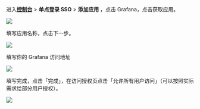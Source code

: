 <IntegrationDetailCard :title="`在 ${$localeConfig.brandName} 中创建应用`">

进入[**控制台**](https://console.genauth.ai) > **单点登录 SSO** > **添加应用** ，点击 Grafana，点击获取应用。

![](~@imagesZhCn/integration/grafana/1-1.png)

填写应用名称，点击下一步。

![](~@imagesZhCn/integration/grafana/1-2.png)

填写你的 Grafana 访问地址

![](~@imagesZhCn/integration/grafana/1-3.png)

填写完成，点击「完成」，在访问授权页点击「允许所有用户访问」（可以按照实际需求给部分用户授权）。

![](~@imagesZhCn/integration/grafana/1-4.png)

</IntegrationDetailCard>
